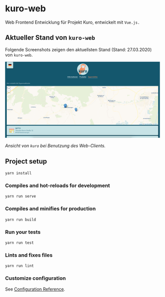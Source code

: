 # kuro-web

Web Frontend Entwicklung für Projekt Kuro, entwickelt mit `Vue.js.`

## Aktueller Stand von `kuro-web`

Folgende Screenshots zeigen den aktuellsten Stand (Stand: 27.03.2020) von `kuro-web`.

![kuro-web](./readme-res/kuro-web.png)

*Ansicht von `kuro` bei Benutzung des Web-Clients.*

## Project setup

```console
yarn install
```

### Compiles and hot-reloads for development

```console
yarn run serve
```

### Compiles and minifies for production

```console
yarn run build
```

### Run your tests

```console
yarn run test
```

### Lints and fixes files

```console
yarn run lint
```

### Customize configuration

See [Configuration Reference](https://cli.vuejs.org/config/).
